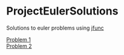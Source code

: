# ProjectEulerSolutions

Solutions to euler problems using [jfunc](https://github.com/drjoliv/jfunc)

[Problem 1](https://github.com/drjoliv/ProjectEulerSolutions/blob/master/src/main/java/drjoliv/euler/Euler01.java)  
[Problem 2](https://github.com/drjoliv/ProjectEulerSolutions/blob/master/src/main/java/drjoliv/euler/Euler02.java)  
